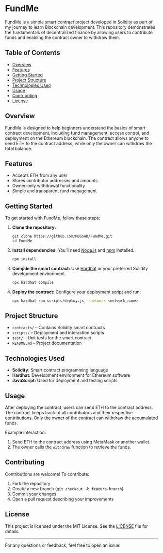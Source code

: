 # FundMe

FundMe is a simple smart contract project developed in Solidity as part of my journey to learn Blockchain development. This repository demonstrates the fundamentals of decentralized finance by allowing users to contribute funds and enabling the contract owner to withdraw them.

## Table of Contents

- [Overview](#overview)
- [Features](#features)
- [Getting Started](#getting-started)
- [Project Structure](#project-structure)
- [Technologies Used](#technologies-used)
- [Usage](#usage)
- [Contributing](#contributing)
- [License](#license)

## Overview

FundMe is designed to help beginners understand the basics of smart contract development, including fund management, access control, and deployment on the Ethereum blockchain. The contract allows anyone to send ETH to the contract address, while only the owner can withdraw the total balance.

## Features

- Accepts ETH from any user
- Stores contributor addresses and amounts
- Owner-only withdrawal functionality
- Simple and transparent fund management

## Getting Started

To get started with FundMe, follow these steps:

1. **Clone the repository:**
   ```bash
   git clone https://github.com/M0SSAD/FundMe.git
   cd FundMe
   ```

2. **Install dependencies:**
   You’ll need [Node.js](https://nodejs.org/) and [npm](https://www.npmjs.com/) installed.
   ```bash
   npm install
   ```

3. **Compile the smart contract:**
   Use [Hardhat](https://hardhat.org/) or your preferred Solidity development environment.
   ```bash
   npx hardhat compile
   ```

4. **Deploy the contract:**
   Configure your deployment script and run:
   ```bash
   npx hardhat run scripts/deploy.js --network <network_name>
   ```

## Project Structure

- `contracts/` – Contains Solidity smart contracts
- `scripts/` – Deployment and interaction scripts
- `test/` – Unit tests for the smart contract
- `README.md` – Project documentation

## Technologies Used

- **Solidity:** Smart contract programming language
- **Hardhat:** Development environment for Ethereum software
- **JavaScript:** Used for deployment and testing scripts

## Usage

After deploying the contract, users can send ETH to the contract address. The contract keeps track of all contributors and their respective contributions. Only the owner of the contract can withdraw the accumulated funds.

Example interaction:
1. Send ETH to the contract address using MetaMask or another wallet.
2. The owner calls the `withdraw` function to retrieve the funds.

## Contributing

Contributions are welcome! To contribute:

1. Fork the repository
2. Create a new branch (`git checkout -b feature-branch`)
3. Commit your changes
4. Open a pull request describing your improvements

## License

This project is licensed under the MIT License. See the [LICENSE](LICENSE) file for details.

---

For any questions or feedback, feel free to open an issue.
